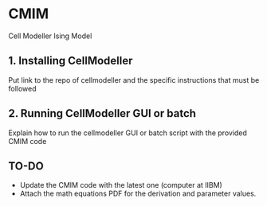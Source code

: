 # CMIM
Cell Modeller Ising Model

## 1. Installing CellModeller

Put link to the repo of cellmodeller and the specific instructions that must be followed

## 2. Running CellModeller GUI or batch

Explain how to run the cellmodeller GUI or batch script with the provided CMIM code

## TO-DO

- Update the CMIM code with the latest one (computer at IIBM)
- Attach the math equations PDF for the derivation and parameter values.
